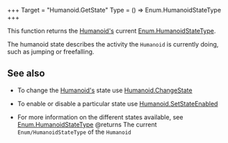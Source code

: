 +++
Target = "Humanoid.GetState"
Type = () => Enum.HumanoidStateType
+++

This function returns the [Humanoid's](https://developer.roblox.com/api-reference/class/Humanoid) current [Enum.HumanoidStateType](https://developer.roblox.com/search#stq=HumanoidStateType).The humanoid state describes the activity the `Humanoid` is currently doing, such as jumping or freefalling.## See also - To change the [Humanoid's](https://developer.roblox.com/api-reference/class/Humanoid) state use [Humanoid.ChangeState](https://developer.roblox.com/api-reference/function/Humanoid/ChangeState) - To enable or disable a particular state use [Humanoid.SetStateEnabled](https://developer.roblox.com/api-reference/function/Humanoid/SetStateEnabled) - For more information on the different states available, see [Enum.HumanoidStateType](https://developer.roblox.com/search#stq=HumanoidStateType)@returns The current `Enum/HumanoidStateType` of the `Humanoid`